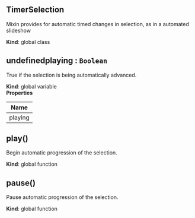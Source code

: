 <a name="TimerSelection"></a>
## TimerSelection
Mixin provides for automatic timed changes in selection, as in a
automated slideshow

**Kind**: global class  
<a name="undefinedplaying"></a>
## undefinedplaying : <code>Boolean</code>
True if the selection is being automatically advanced.

**Kind**: global variable  
**Properties**

| Name |
| --- |
| playing | 

<a name="play"></a>
## play()
Begin automatic progression of the selection.

**Kind**: global function  
<a name="pause"></a>
## pause()
Pause automatic progression of the selection.

**Kind**: global function  

